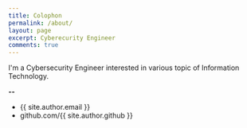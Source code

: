 ```yaml
---
title: Colophon
permalink: /about/
layout: page
excerpt: Cyberecurity Engineer
comments: true
---
```


I'm a Cybersecurity Engineer interested in various topic of Information Technology. 

**--**

- {{ site.author.email }}
- github.com/{{ site.author.github }}
